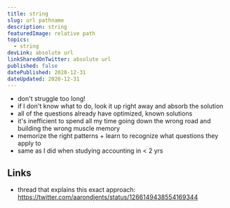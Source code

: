 ```yaml
---
title: string
slug: url pathname
description: string
featuredImage: relative path
topics:
  - string
devLink: absolute url
linkSharedOnTwitter: absolute url
published: false
datePublished: 2020-12-31
dateUpdated: 2020-12-31
---
```


<!--

Tips:

- Write for one person (not everyone): https://twitter.com/b0rk/status/1262415197345636353
- Put main ideas in headings: https://twitter.com/b0rk/status/1262756496162476033

-->

- don't struggle too long!
- if I don't know what to do, look it up right away and absorb the solution
- all of the questions already have optimized, known solutions
- it's inefficient to spend all my time going down the wrong road and building the wrong muscle memory
- memorize the right patterns + learn to recognize what questions they apply to
- same as I did when studying accounting in < 2 yrs

## Links

- thread that explains this exact approach: https://twitter.com/aarondjents/status/1266149438554169344
